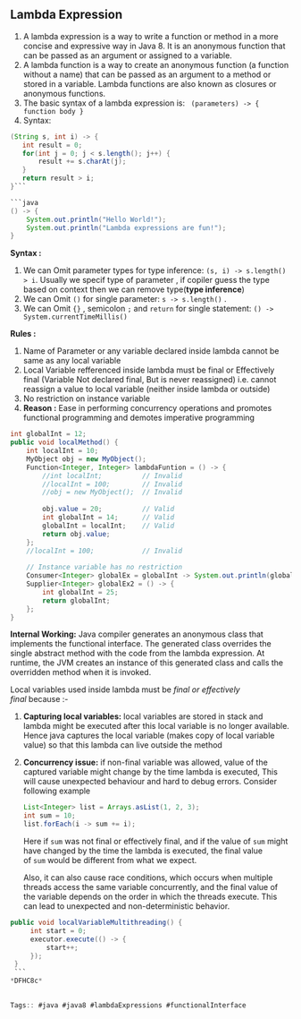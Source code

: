 ## Lambda Expression

1. A lambda expression is a way to write a function or method in a more concise and expressive way in Java 8. It is an anonymous function that can be passed as an argument or assigned to a variable. 
2. A lambda function is a way to create an anonymous function (a function without a name) that can be passed as an argument to a method or stored in a variable. Lambda functions are also known as closures or anonymous functions.
3. The basic syntax of a lambda expression is:
  `` (parameters) -> { function body }``
4. Syntax:

```java
(String s, int i) -> {
   int result = 0;
   for(int j = 0; j < s.length(); j++) {
       result += s.charAt(j);
   }
   return result > i;
}```

```java
() -> {
    System.out.println("Hello World!");
    System.out.println("Lambda expressions are fun!");
}

```

**Syntax :**

1.  We can Omit parameter types for type inference: `(s, i) -> s.length() > i`. Usually we specif type of parameter , if copiler guess the type based on context then we can remove type(**type inference**)
2.  We can Omit `()` for single parameter: `s -> s.length()` .
3.  We can Omit `{}` , semicolon `;` and `return` for single statement: `() -> System.currentTimeMillis()`

**Rules :**

1.  Name of Parameter or any variable declared inside lambda cannot be same as any local variable
2.  Local Variable refferenced inside lambda must be final or Effectively final (Variable Not declared final, But is never reassigned) i.e. cannot reassign a value to local variable (neither inside lambda or outside)
3.  No restriction on instance variable
4.  **Reason :** Ease in performing concurrency operations and promotes functional programming and demotes imperative programming

```java
int globalInt = 12;
public void localMethod() {  
    int localInt = 10;  
    MyObject obj = new MyObject();  
    Function<Integer, Integer> lambdaFuntion = () -> {  
        //int localInt;          // Invalid  
        //localInt = 100;        // Invalid   
        //obj = new MyObject();  // Invalid 
         
        obj.value = 20;          // Valid  
        int globalInt = 14;      // Valid
        globalInt = localInt;    // Valid
        return obj.value;  
    };
	//localInt = 100;            // Invalid
	
	// Instance variable has no restriction
	Consumer<Integer> globalEx = globalInt -> System.out.println(globalInt);
	Supplier<Integer> globalEx2 = () -> {
		int globalInt = 25;
		return globalInt;
	};
}	
```

**Internal Working:** Java compiler generates an anonymous class that implements the functional interface. The generated class overrides the single abstract method with the code from the lambda expression. At runtime, the JVM creates an instance of this generated class and calls the overridden method when it is invoked.

Local variables used inside lambda must be _final or effectively final_ because :-

1.  **Capturing local variables:** local variables are stored in stack and lambda might be executed after this local variable is no longer available. Hence java captures the local variable (makes copy of local variable value) so that this lambda can live outside the method
    
2.  **Concurrency issue:** if non-final variable was allowed, value of the captured variable might change by the time lambda is executed, This will cause unexpected behaviour and hard to debug errors. Consider following example
    ```java
    List<Integer> list = Arrays.asList(1, 2, 3);
    int sum = 10;
    list.forEach(i -> sum += i);
    ```

    
    Here if `sum` was not final or effectively final, and if the value of `sum` might have changed by the time the lambda is executed, the final value of `sum` would be different from what we expect.
    
    Also, it can also cause race conditions, which occurs when multiple threads access the same variable concurrently, and the final value of the variable depends on the order in which the threads execute. This can lead to unexpected and non-deterministic behavior.
    
   ```java
 public void localVariableMultithreading() {
        int start = 0;
        executor.execute(() -> {
            start++; 
        }); 
    }
    ```
*DFHC8c*
    

Tags:: #java #java8 #lambdaExpressions #functionalInterface